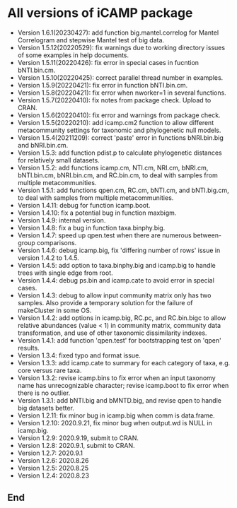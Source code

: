 # All versions of iCAMP package
- Version 1.6.1(20230427): add function big.mantel.correlog for Mantel Correlogram and stepwise Mantel test of big data.
- Version 1.5.12(20220529): fix warnings due to working directory issues of some examples in help documents.
- Version 1.5.11(20220426): fix error in special cases in fucntion bNTI.bin.cm.
- Version 1.5.10(20220425): correct parallel thread number in examples.
- Version 1.5.9(20220421): fix error in function bNTI.bin.cm.
- Version 1.5.8(20220421): fix error when nworker=1 in several functions.
- Version 1.5.7(20220410): fix notes from package check. Upload to CRAN.
- Version 1.5.6(20220410): fix error and warnings from package check.
- Version 1.5.5(20220210): add icamp.cm2 function to allow different metacommunity settings for taxonomic and phylogenetic null models.
- Version 1.5.4(20211209): correct 'paste' error in functions bNRI.bin.big and bNRI.bin.cm.
- Version 1.5.3: add function pdist.p to calculate phylogenetic distances for relatively small datasets.
- Version 1.5.2: add functions icamp.cm, NTI.cm, NRI.cm, bNRI.cm, bNTI.bin.cm, bNRI.bin.cm, and RC.bin.cm, to deal with samples from multiple metacommunities.
- Version 1.5.1: add functions qpen.cm, RC.cm, bNTI.cm, and bNTI.big.cm, to deal with samples from multiple metacommunities.
- Version 1.4.11: debug for function icamp.boot.
- Version 1.4.10: fix a potential bug in function maxbigm.
- Version 1.4.9: internal version.
- Version 1.4.8: fix a bug in function taxa.binphy.big.
- Version 1.4.7: speed up qpen.test when there are numerous between-group comparisons.
- Version 1.4.6: debug icamp.big, fix 'differing number of rows' issue in version 1.4.2 to 1.4.5.
- Version 1.4.5: add option to taxa.binphy.big and icamp.big to handle trees with single edge from root.
- Version 1.4.4: debug ps.bin and icamp.cate to avoid error in special cases.
- Version 1.4.3: debug to allow input community matrix only has two samples. Also provide a temporary solution for the failure of makeCluster in some OS.
- Version 1.4.2: add options in icamp.big, RC.pc, and RC.bin.bigc to allow relative abundances (value < 1) in community matrix, community data transformation, and use of other taxonomic dissimilarity indexes.
- Version 1.4.1: add function 'qpen.test' for bootstrapping test on 'qpen' results.
- Version 1.3.4: fixed typo and format issue.
- Version 1.3.3: add icamp.cate to summary for each category of taxa, e.g. core versus rare taxa.
- Version 1.3.2: revise icamp.bins to fix error when an input taxonomy name has unrecognizable character; revise icamp.boot to fix error when there is no outlier.
- Version 1.3.1: add bNTI.big and bMNTD.big, and revise qpen to handle big datasets better.
- Version 1.2.11: fix minor bug in icamp.big when comm is data.frame.
- Version 1.2.10: 2020.9.21, fix minor bug when output.wd is NULL in icamp.big.
- Version 1.2.9: 2020.9.19, submit to CRAN.
- Version 1.2.8: 2020.9.1, submit to CRAN.
- Version 1.2.7: 2020.9.1
- Version 1.2.6: 2020.8.26
- Version 1.2.5: 2020.8.25
- Version 1.2.4: 2020.8.23
## End
